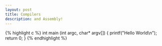 ```yaml
---
layout: post
title: Compilers
description: and Assembly!
---
```


{% highlight c %}
int main (int argc, char* argv[])
{
  printf("Hello World\n");
  return 0;
}
{% endhighlight %}

